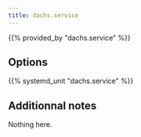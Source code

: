 ```yaml
---
title: dachs.service
---
```


{{% provided_by "dachs.service" %}}

## Options

{{% systemd_unit "dachs.service" %}}

## Additionnal notes

Nothing here.